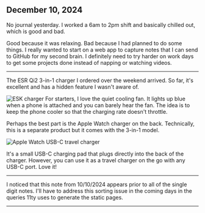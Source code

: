 ## December 10, 2024

No journal yesterday. I worked a 6am to 2pm shift and basically chilled out, which is good and bad.

Good because it was relaxing. Bad because I had planned to do some things. I really wanted to start on a web app to capture notes that I can send to GitHub for my second brain. I definitely need to try harder on work days to get some projects done instead of napping or watching videos.

---

The ESR Qi2 3-in-1 charger I ordered over the weekend arrived. So far, it's excellent and has a hidden feature I wasn't aware of. 

![ESK charger](../../../Images/IMG_1131.jpg)
For starters, I love the quiet cooling fan. It lights up blue when a phone is attached and you can barely hear the fan. The idea is to keep the phone cooler so that the charging rate doesn't throttle. 

Perhaps the best part is the Apple Watch charger on the back. Technically, this is a separate product but it comes with the 3-in-1 model. 

![Apple Watch USB-C travel charger](../../../Images/IMG_1132.JPG)

It's a small USB-C charging pad that plugs directly into the back of the charger. However, you can use it as a travel charger on the go with any USB-C port. Love it! 

---

I noticed that this note from 10/10/2024 appears prior to all of the single digit notes. I'll have to address this sorting issue in the coming days in the queries 11ty uses to generate the static pages.

___



